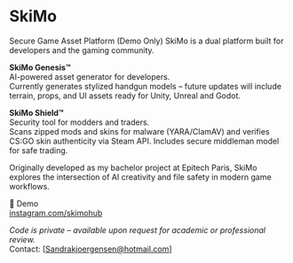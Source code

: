 # SkiMo  
Secure Game Asset Platform (Demo Only)
SkiMo is a dual platform built for developers and the gaming community.

**SkiMo Genesis™**  
AI-powered asset generator for developers.  
Currently generates stylized handgun models – future updates will include terrain, props, and UI assets ready for Unity, Unreal and Godot.

**SkiMo Shield™**  
Security tool for modders and traders.  
Scans zipped mods and skins for malware (YARA/ClamAV) and verifies CS:GO skin authenticity via Steam API. Includes secure middleman model for safe trading.

Originally developed as my bachelor project at Epitech Paris, SkiMo explores the intersection of AI creativity and file safety in modern game workflows.

🎥 Demo  
[instagram.com/skimohub](https://www.instagram.com/skimohub/)

*Code is private – available upon request for academic or professional review.*  
Contact: [Sandrakjoergensen@hotmail.com]
